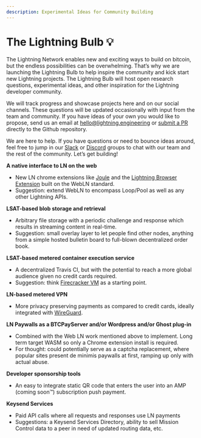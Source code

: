 ```yaml
---
description: Experimental Ideas for Community Building
---
```


# The Lightning Bulb 💡

The Lightning Network enables new and exciting ways to build on bitcoin, but the endless possibilities can be overwhelming. That’s why we are launching the Lightning Bulb to help inspire the community and kick start new Lightning projects. The Lightning Bulb will host open research questions, experimental ideas, and other inspiration for the Lightning developer community.

We will track progress and showcase projects here and on our social channels. These questions will be updated occasionally with input from the team and community. If you have ideas of your own you would like to propose, send us an email at hello@lightning.engineering or [submit a PR](https://github.com/lightninglabs/docs.lightning.engineering/) directly to the Github repository.

We are here to help. If you have questions or need to bounce ideas around, feel free to jump in our [Slack](https://join.slack.com/t/lightningcommunity/shared_invite/zt-bpe1a687-1UzHhrG15Fs_DMRI1jhbpg) or [Discord](https://discord.gg/bpkWbUCtr7) groups to chat with our team and the rest of the community. Let’s get building!

**A native interface to LN on the web**

* New LN chrome extensions like [Joule](https://lightningjoule.com/) and the [Lightning Browser Extension](https://github.com/bumi/lightning-browser-extension) built on the WebLN standard.
* Suggestion: extend WebLN to encompass Loop/Pool as well as any other Lightning APIs.

**LSAT-based blob storage and retrieval**

* Arbitrary file storage with a periodic challenge and response which results in streaming content in real-time. 
* Suggestion: small overlay layer to let people find other nodes, anything from a simple hosted bulletin board to full-blown decentralized order book.

**LSAT-based metered container execution service**

* A decentralized Travis CI, but with the potential to reach a more global audience given no credit cards required. 
* Suggestion: think [Firecracker VM](https://firecracker-microvm.github.io/) as a starting point.

**LN-based metered VPN**

* More privacy preserving payments as compared to credit cards, ideally integrated with [WireGuard](https://www.wireguard.com/).

**LN Paywalls as a BTCPayServer and/or Wordpress and/or Ghost plug-in**

* Combined with the Web LN work mentioned above to implement. Long term target WASM so only a Chrome extension install is required.
* For thought: could potentially serve as a captcha replacement, where popular sites present de minimis paywalls at first, ramping up only with actual abuse.

**Developer sponsorship tools**

* An easy to integrate static QR code that enters the user into an AMP \(coming soon™️\) subscription push payment.

**Keysend Services**

* Paid API calls where all requests and responses use LN payments
* Suggestions: a Keysend Services Directory, ability to sell Mission Control data to a peer in need of updated routing data, etc.

